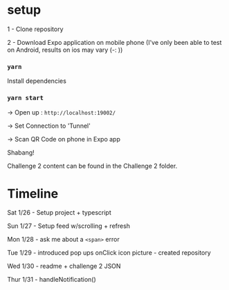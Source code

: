 # setup
 1 - Clone repository
 
 2 - Download Expo application on mobile phone (I've only been able to test on Android, results on ios may vary (-: ))

### `yarn`
Install dependencies 

### `yarn start`

-> Open up : `http://localhost:19002/`

-> Set Connection to 'Tunnel'

-> Scan QR Code on phone in Expo app

Shabang!


Challenge 2 content can be found in the Challenge 2 folder.


# Timeline
Sat 1/26 - Setup project + typescript 

Sun 1/27 - Setup feed w/scrolling + refresh

Mon 1/28 - ask me about a `<span>` error

Tue 1/29 - introduced pop ups onClick icon picture
         - created repository
         
Wed 1/30 - readme + challenge 2 JSON

Thur 1/31 - handleNotification()
